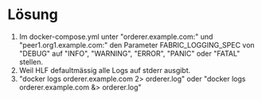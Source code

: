 # Lösung
1. Im docker-compose.yml unter "orderer.example.com:" und "peer1.org1.example.com:" den Parameter FABRIC_LOGGING_SPEC von "DEBUG" auf "INFO", "WARNING", "ERROR", "PANIC" oder "FATAL" stellen.
2. Weil HLF defaultmässig alle Logs auf stderr ausgibt.
3. "docker logs orderer.example.com 2> orderer.log" oder "docker logs orderer.example.com &> orderer.log"
